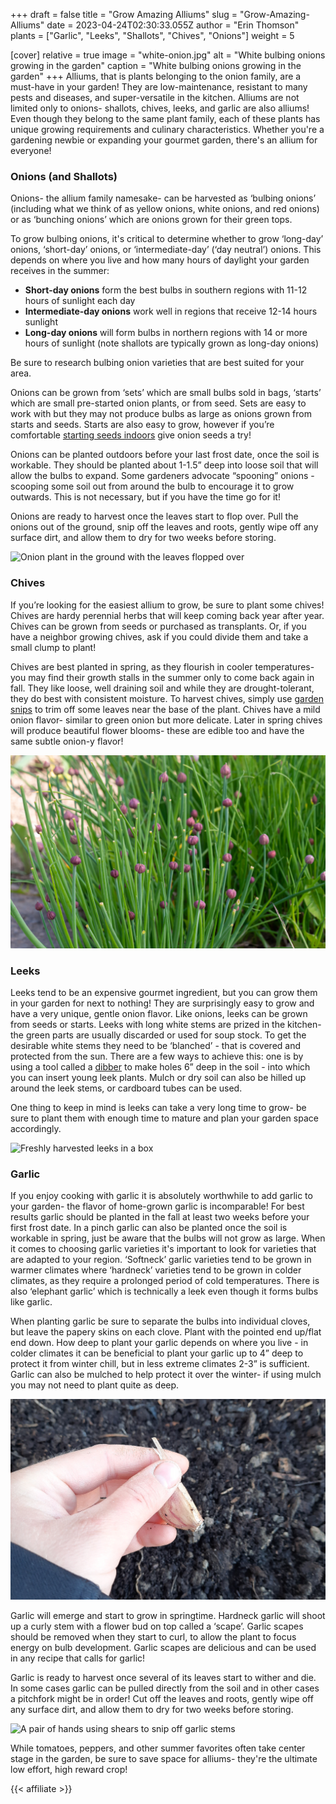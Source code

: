 +++
draft = false
title = "Grow Amazing Alliums"
slug = "Grow-Amazing-Alliums"
date = 2023-04-24T02:30:33.055Z
author = "Erin Thomson"
plants = ["Garlic", "Leeks", "Shallots", "Chives", "Onions"]
weight = 5

[cover]
relative = true
image = "white-onion.jpg"
alt = "White bulbing onions growing in the garden"
caption = "White bulbing onions growing in the garden"
+++
Alliums, that is plants belonging to the onion family, are a must-have in your garden! They are low-maintenance, resistant to many pests and diseases, and super-versatile in the kitchen. Alliums are not limited only to onions- shallots, chives, leeks, and garlic are also alliums! Even though they belong to the same plant family, each of these plants has unique growing requirements and culinary characteristics. Whether you're a gardening newbie or expanding your gourmet garden, there's an allium for everyone!

### Onions (and Shallots)

Onions- the allium family namesake- can be harvested as ‘bulbing onions’ (including what we think of as yellow onions, white onions, and red onions) or as ‘bunching onions’ which are onions grown for their green tops.

To grow bulbing onions, it's critical to determine whether to grow ‘long-day’ onions, ‘short-day’ onions, or ‘intermediate-day’ (‘day neutral’) onions. This depends on where you live and how many hours of daylight your garden receives in the summer:

* **Short-day onions** form the best bulbs in southern regions with 11-12 hours of sunlight each day
* **Intermediate-day onions** work well in regions that receive 12-14 hours sunlight
* **Long-day onions** will form bulbs in northern regions with 14 or more hours of sunlight (note shallots are typically grown as long-day onions)

Be sure to research bulbing onion varieties that are best suited for your area.

Onions can be grown from ‘sets’ which are small bulbs sold in bags, ‘starts’ which are small pre-started onion plants, or from seed. Sets are easy to work with but they may not produce bulbs as large as onions grown from starts and seeds. Starts are also easy to grow, however if you’re comfortable [starting seeds indoors](https://blog.planter.garden/posts/all-about-starting-seeds-indoors/) give onion seeds a try!

Onions can be planted outdoors before your last frost date, once the soil is workable. They should be planted about 1-1.5” deep into loose soil that will allow the bulbs to expand. Some gardeners advocate “spooning” onions - scooping some soil out from around the bulb to encourage it to grow outwards. This is not necessary, but if you have the time go for it!

Onions are ready to harvest once the leaves start to flop over. Pull the onions out of the ground, snip off the leaves and roots, gently wipe off any surface dirt, and allow them to dry for two weeks before storing.

![Onion plant in the ground with the leaves flopped over](onion-leaves-flopped.jpg)

### Chives

If you’re looking for the easiest allium to grow, be sure to plant some chives! Chives are hardy perennial herbs that will keep coming back year after year. Chives can be grown from seeds or purchased as transplants. Or, if you have a neighbor growing chives, ask if you could divide them and take a small clump to plant!

Chives are best planted in spring, as they flourish in cooler temperatures- you may find their growth stalls in the summer only to come back again in fall. They like loose, well draining soil and while they are drought-tolerant, they do best with consistent moisture. To harvest chives, simply use [garden snips](https://www.amazon.com/s?k=garden+snips) to trim off some leaves near the base of the plant. Chives have a mild onion flavor- similar to green onion but more delicate. Later in spring chives will produce beautiful flower blooms- these are edible too and have the same subtle onion-y flavor!

![Chive plants with small flower buds](flowering-chives.jpg)

### Leeks

Leeks tend to be an expensive gourmet ingredient, but you can grow them in your garden for next to nothing! They are surprisingly easy to grow and have a very unique, gentle onion flavor. Like onions, leeks can be grown from seeds or starts. Leeks with long white stems are prized in the kitchen-  the green parts are usually discarded or used for soup stock. To get the desirable white stems they need to be ‘blanched’ - that is covered and protected from the sun. There are a few ways to achieve this: one is by using a tool called a [dibber](https://www.amazon.com/s?k=dibber) to make holes 6” deep in the soil - into which you can insert young leek plants. Mulch or dry soil can also be hilled up around the leek stems, or cardboard tubes can be used.

One thing to keep in mind is leeks can take a very long time to grow- be sure to plant them with enough time to mature and plan your garden space accordingly.

![Freshly harvested leeks in a box](leeks.jpg)

### Garlic

If you enjoy cooking with garlic it is absolutely worthwhile to add garlic to your garden- the flavor of home-grown garlic is incomparable! For best results garlic should be planted in the fall at least two weeks before your first frost date. In a pinch garlic can also be planted once the soil is workable in spring, just be aware that the bulbs will not grow as large. When it comes to choosing garlic varieties it's important to look for varieties that are adapted to your region. ‘Softneck’ garlic varieties tend to be grown in warmer climates where ‘hardneck’ varieties tend to be grown in colder climates, as they require a prolonged period of cold temperatures. There is also ‘elephant garlic’ which is technically a leek even though it forms bulbs like garlic.

When planting garlic be sure to separate the bulbs into individual cloves, but leave the papery skins on each clove. Plant with the pointed end up/flat end down. How deep to plant your garlic depends on where you live - in colder climates it can be beneficial to plant your garlic up to 4” deep to protect it from winter chill, but in less extreme climates 2-3” is sufficient. Garlic can also be mulched to help protect it over the winter- if using mulch you may not need to plant quite as deep.

![A hand holding a garlic bulb ready for planting](planting-garlic.jpg)

Garlic will emerge and start to grow in springtime. Hardneck garlic will shoot up a curly stem with a flower bud on top called a ‘scape’. Garlic scapes should be removed when they start to curl, to allow the plant to focus energy on bulb development. Garlic scapes are delicious and can be used in any recipe that calls for garlic!

Garlic is ready to harvest once several of its leaves start to wither and die. In some cases garlic can be pulled directly from the soil and in other cases a pitchfork might be in order! Cut off the leaves and roots, gently wipe off any surface dirt, and allow them to dry for two weeks before storing.

![A pair of hands using shears to snip off garlic stems](garlic-harvest.jpg)

While tomatoes, peppers, and other summer favorites often take center stage in the garden, be sure to save space for alliums- they're the ultimate low effort, high reward crop!

{{< affiliate >}}